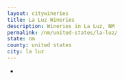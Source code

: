 ```yaml
---
layout: citywineries
title: La Luz Wineries
description: Wineries in La Luz, NM
permalink: /nm/united-states/la-luz/
state: nm
county: united states
city: la luz
---
```

-
